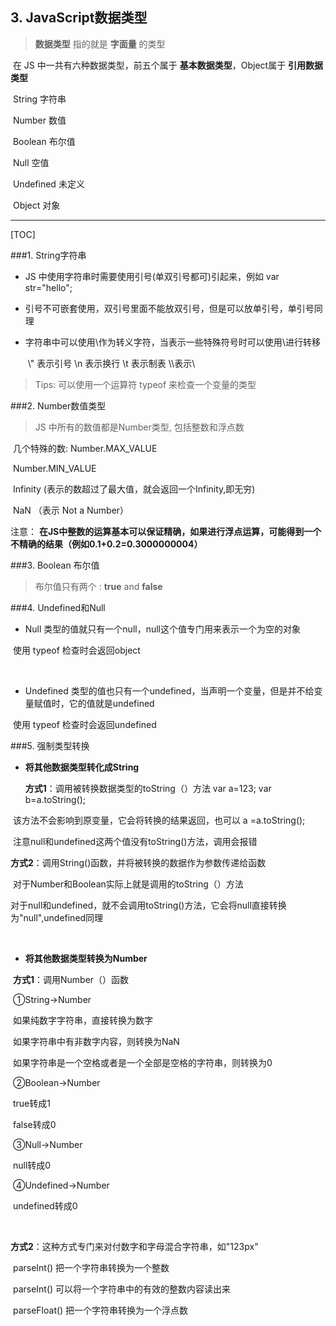 ## 3. JavaScript数据类型

> **数据类型** 指的就是 **字面量** 的类型

​    在 JS 中一共有六种数据类型，前五个属于 **基本数据类型**，Object属于 **引用数据类型**

​    String 字符串

​    Number 数值

​    Boolean 布尔值

​    Null 空值

​    Undefined 未定义

​    Object 对象

---

[TOC]

###1. String字符串

-  JS 中使用字符串时需要使用引号(单双引号都可)引起来，例如 var str="hello";

- 引号不可嵌套使用，双引号里面不能放双引号，但是可以放单引号，单引号同理

- 字符串中可以使用\作为转义字符，当表示一些特殊符号时可以使用\进行转移

  ​      \\\" 表示引号	\n 表示换行	 \t 表示制表	 \\\\表示\



> Tips: 可以使用一个运算符 typeof 来检查一个变量的类型



###2. Number数值类型

>  JS 中所有的数值都是Number类型, 包括整数和浮点数

​      几个特殊的数: Number.MAX_VALUE

​         				      Number.MIN_VALUE

​           				    Infinity (表示的数超过了最大值，就会返回一个Infinity,即无穷)

​           				    NaN  （表示 Not a Number）

  注意： **在JS中整数的运算基本可以保证精确，如果进行浮点运算，可能得到一个不精确的结果（例如0.1+0.2=0.3000000004）**



###3. Boolean 布尔值

>  布尔值只有两个 :  **true** and **false**





###4. Undefined和Null

- Null 类型的值就只有一个null，null这个值专门用来表示一个为空的对象

​      使用 typeof 检查时会返回object

​      

- Undefined 类型的值也只有一个undefined，当声明一个变量，但是并不给变量赋值时，它的值就是undefined

​      使用 typeof 检查时会返回undefined



  

   



###5. 强制类型转换

- **将其他数据类型转化成String**

  **方式1**：调用被转换数据类型的toString（）方法 var a=123; var b=a.toString();

​          该方法不会影响到原变量，它会将转换的结果返回，也可以 a =a.toString();

​          注意null和undefined这两个值没有toString()方法，调用会报错


​       **方式2**：调用String()函数，并将被转换的数据作为参数传递给函数

​          对于Number和Boolean实际上就是调用的toString（）方法

​          对于null和undefined，就不会调用toString()方法，它会将null直接转换为"null",undefined同理



​          

- **将其他数据类型转换为Number**

​       **方式1**：调用Number（）函数

​        ①String->Number

​           如果纯数字字符串，直接转换为数字

​           如果字符串中有非数字内容，则转换为NaN

​           如果字符串是一个空格或者是一个全部是空格的字符串，则转换为0



​        ②Boolean->Number

​           true转成1

​           false转成0



​        ③Null->Number

​           null转成0



​        ④Undefined->Number

​           undefined转成0

​      

​       **方式2**：这种方式专门来对付数字和字母混合字符串，如"123px"

​        parseInt()   把一个字符串转换为一个整数

​			parseInt() 可以将一个字符串中的有效的整数内容读出来

​        parseFloat()  把一个字符串转换为一个浮点数